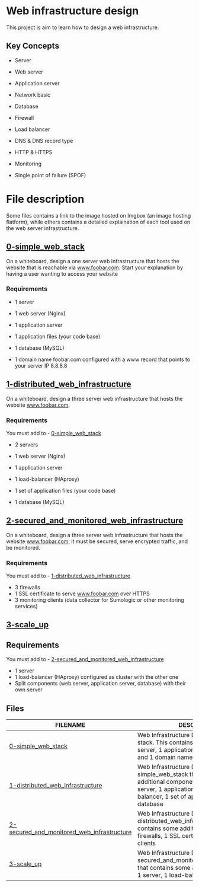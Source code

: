 # Web infrastructure design
 This project is aim to learn how to design a web infrastructure.

## Key Concepts
- Server

- Web server

- Application server

- Network basic

- Database

- Firewall

- Load balancer

- DNS & DNS record type

- HTTP & HTTPS

- Monitoring

- Single point of failure (SPOF)

# File description
Some files contains a link to the image hosted on Imgbox (an image hosting flatform),
while others contains a detailed explaination of each tool used on the web server infrastructure.

## [0-simple_web_stack](https://github.com/TechieGold/alx-system_engineering-devops/blob/master/0x09-web_infrastructure_design/0-simple_web_stack)
On a whiteboard, design a one server web infrastructure that hosts the website that is reachable via www.foobar.com. Start your explanation by having a user wanting to access your website

###  Requirements
- 1 server

- 1 web server (Nginx)

- 1 application server

- 1 application files (your code base)

- 1 database (MySQL)

- 1 domain name foobar.com configured with a www record that points to your server IP 8.8.8.8

## [1-distributed_web_infrastructure](https://github.com/TechieGold/alx-system_engineering-devops/blob/master/0x09-web_infrastructure_design/1-distributed_web_infrastructure)
On a whiteboard, design a three server web infrastructure that hosts the website www.foobar.com.

###  Requirements
You must add to - [0-simple_web_stack](https://github.com/TechieGold/alx-system_engineering-devops/blob/master/0x09-web_infrastructure_design/0-simple_web_stack)
- 2 servers

- 1 web server (Nginx)

- 1 application server

- 1 load-balancer (HAproxy)

- 1 set of application files (your code base)

- 1 database (MySQL)

## [2-secured_and_monitored_web_infrastructure](https://github.com/TechieGold/alx-system_engineering-devops/blob/master/0x09-web_infrastructure_design/2-secured_and_monitored_web_infrastructure)

On a whiteboard, design a three server web infrastructure that hosts the website www.foobar.com, it must be secured, serve encrypted traffic, and be monitored.

###  Requirements

You must add to - [1-distributed_web_infrastructure](https://github.com/TechieGold/alx-system_engineering-devops/blob/master/0x09-web_infrastructure_design/1-distributed_web_infrastructure)

- 3 firewalls
- 1 SSL certificate to serve www.foobar.com over HTTPS
- 3 monitoring clients (data collector for Sumologic or other monitoring services)

## [3-scale_up](https://github.com/TechieGold/alx-system_engineering-devops/blob/master/0x09-web_infrastructure_design/3-scale_up)

## Requirements
You must add to - [2-secured_and_monitored_web_infrastructure](https://github.com/TechieGold/alx-system_engineering-devops/blob/master/0x09-web_infrastructure_design/2-secured_and_monitored_web_infrastructure)

- 1 server
- 1 load-balancer (HAproxy) configured as cluster with the other one
- Split components (web server, application server, database) with their own server

## Files
| FILENAME  |DESCRIPTION    |
|-------|-------------|
|[0-simple_web_stack](https://github.com/TechieGold/alx-system_engineering-devops/blob/master/0x09-web_infrastructure_design/0-simple_web_stack)| Web Infrastructure Design with a LAMP stack. This contains: 1 server, 1 web server, 1 application server, 1 database and 1 domain name|
| [1-distributed_web_infrastructure](https://github.com/TechieGold/alx-system_engineering-devops/blob/master/0x09-web_infrastructure_design/1-distributed_web_infrastructure)| Web Infrastructure Design, based on 0-simple_web_stack that contains some additional components: 1 server, 1 web server, 1 application server, 1 load-balancer, 1 set of application files, 1 database| 
|[2-secured_and_monitored_web_infrastructure](https://github.com/TechieGold/alx-system_engineering-devops/blob/master/0x09-web_infrastructure_design/2-secured_and_monitored_web_infrastructure) |Web Infrastructure Design, based on 1-distributed_web_infrastructure that contains some additional components: 3 firewalls, 1 SSL certificate, 3 monitoring clients|
|[3-scale_up](https://github.com/TechieGold/alx-system_engineering-devops/blob/master/0x09-web_infrastructure_design/3-scale_up)| Web Infrastructure Design, based on 2-secured_and_monitored_web_infrastructure that contains some additional components: 1 server, 1 load-balancer|







